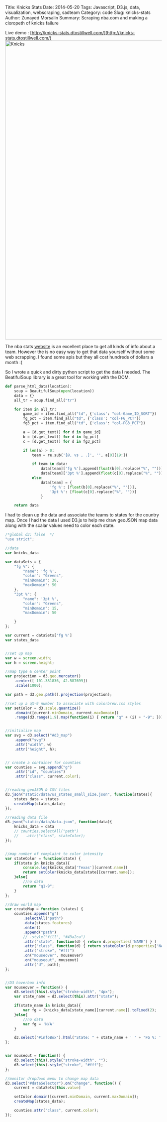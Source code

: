 Title: Knicks Stats
Date: 2014-05-20
Tags: Javascript, D3.js, data, visualization, webscraping, sadteam
Category: code
Slug: knicks-stats
Author: Zunayed Morsalin
Summary: Scraping nba.com and making a cloropeth of knicks failure 

Live demo : [http://knicks-stats.dtostillwell.com/](http://knicks-stats.dtostillwell.com/)
<img width="960" src="/images/knicks_stats.png"  title="Knicks" />


The nba stats [website](http://www.nba.com/knicks/stats/team) is an excellent place to get all kinds of info about a team. However the is no easy way to get that data yourself without some web scrapping. I found some apis but they all cost hundreds of dollars a month :(

So I wrote a quick and dirty python script to get the data I needed. The BeatifulSoup library is a great tool for working with the DOM. 

```python
def parse_html_data(location):
    soup = BeautifulSoup(open(location))
    data = {}
    all_tr = soup.find_all("tr")

    for item in all_tr:
        game_id = item.find_all("td", {'class': "col-Game_ID_SORT"})
        fg_pct = item.find_all("td", {'class': "col-FG_PCT"})
        fg3_pct = item.find_all("td", {'class': "col-FG3_PCT"})

        a = [d.get_text() for d in game_id]
        b = [d.get_text() for d in fg_pct]
        c = [d.get_text() for d in fg3_pct]

        if len(a) > 0:
            team = re.sub('[@, vs , .]', '', a[0][19:])

            if team in data:
                data[team]['fg %'].append(float(b[0].replace("%", "")))
                data[team]['3pt %'].append(float(c[0].replace("%", "")))
            else:
                data[team] = {
                    'fg %': [float(b[0].replace("%", ""))],
                    '3pt %': [float(c[0].replace("%", ""))]
                }

    return data

```

I had to clean up the data and associate the teams to states for the country map. Once I had the data I used D3.js to help me draw geoJSON map data along with the scalar values need to color each state. 

```javascript
/*global d3: false  */
"use strict";

//data
var knicks_data

var dataSets = {
    "fg %": {
        "name": 'fg %',
        "color": "Greens",
        "minDomain": 30,
        "maxDomain": 50
    },
    "3pt %": {
        "name": '3pt %',
        "color": "Greens",
        "minDomain": 15,
        "maxDomain": 50

    }
};

var current = dataSets['fg %']
var states_data


//set up map
var w = screen.width;
var h = screen.height;

//map type & center point 
var projection = d3.geo.mercator()
    .center([-101.381836, 42.587699])
    .scale(1000);

var path = d3.geo.path().projection(projection);

//set up a qX-9 number to associate with colorbrew.css styles
var setColor = d3.scale.quantize()
    .domain([current.minDomain, current.maxDomain])
    .range(d3.range(1,9).map(function(i) { return "q" + (i) + "-9"; }));


//initialize map
var svg = d3.select("#d3_map")
    .append("svg")
    .attr("width", w)
    .attr("height", h);


// create a container for counties
var counties = svg.append("g")
    .attr("id", "counties")
    .attr("class", current.color);


//reading geoJSON & CSV files
d3.json("static/data/us_states_small_size.json", function(states){
    states_data = states
    createMap(states_data);
});

//reading data file
d3.json("static/data/data.json", function(data){
    knicks_data = data
    // counties.selectAll("path")
    //   .attr("class", stateColor);
});


//map number of complaint to color intensity
var stateColor = function(state) {
    if(state in knicks_data){
        console.log(knicks_data['Texas'][current.name])
        return setColor(knicks_data[state][current.name]);
    }else{
        //no data
        return "q1-9";
    }
};

//draw world map
var createMap = function (states) {
    counties.append("g")
        .selectAll("path")
        .data(states.features)
        .enter()
        .append("path")
        // .style("fill", "#43a2ca")
        .attr("state", function(d) { return d.properties['NAME'] } )
        .attr("class", function(d) { return stateColor(d.properties['NAME']) } )
        .attr("stroke", "#fff")
        .on("mouseover", mouseover)
        .on("mouseout", mouseout)
        .attr("d", path);
};


//D3 hoverbox info
var mouseover = function() {
    d3.select(this).style("stroke-width", "4px");
    var state_name = d3.select(this).attr("state");

    if(state_name in knicks_data){
        var fg = (knicks_data[state_name][current.name]).toFixed(2);
    }else{
        //no data
        var fg = 'N/A'
    }

    d3.select("#infoBox").html("State: " + state_name + ' ' + 'FG %: ' + fg);
};


var mouseout = function() {
    d3.select(this).style("stroke-width", "");
    d3.select(this).style("stroke", "#fff");
};

//monitor dropdown menu to change map data
d3.select("#dataSelector").on("change", function() {
    current = dataSets[this.value]

    setColor.domain([current.minDomain, current.maxDomain]);
    createMap(states_data);

    counties.attr("class", current.color);
});

```
